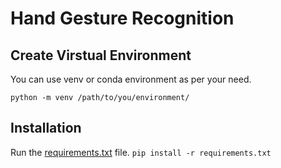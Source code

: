 # Hand Gesture Recognition

## Create Virstual Environment
You can use venv or conda environment as per your need.


```python -m venv /path/to/you/environment/```

## Installation
Run the [requirements.txt](requirements.txt) file.
```pip install -r requirements.txt```





